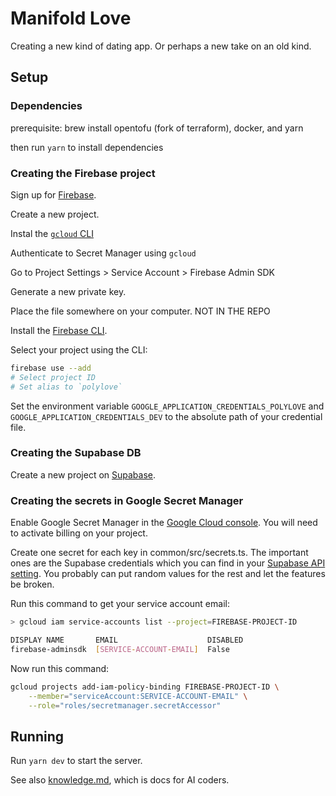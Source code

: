 # Manifold Love

Creating a new kind of dating app. Or perhaps a new take on an old kind.

## Setup

### Dependencies

prerequisite: brew install opentofu (fork of terraform), docker, and yarn

then run `yarn` to install dependencies

### Creating the Firebase project

Sign up for [Firebase](https://console.firebase.google.com).

Create a new project.

Instal the [`gcloud` CLI](https://cloud.google.com/sdk/docs/install)

Authenticate to Secret Manager using `gcloud`

Go to Project Settings > Service Account > Firebase Admin SDK

Generate a new private key.

Place the file somewhere on your computer. NOT IN THE REPO

Install the [Firebase CLI](https://firebase.google.com/docs/cli).

Select your project using the CLI:

```sh
firebase use --add
# Select project ID
# Set alias to `polylove`
```

Set the environment variable `GOOGLE_APPLICATION_CREDENTIALS_POLYLOVE` and `GOOGLE_APPLICATION_CREDENTIALS_DEV` to the absolute path of your credential file.

### Creating the Supabase DB

Create a new project on [Supabase](https://supabase.com).

### Creating the secrets in Google Secret Manager

Enable Google Secret Manager in the [Google Cloud console](https://console.cloud.google.com/apis/api/secretmanager.googleapis.com/overview). You will need to activate billing on your project.

Create one secret for each key in common/src/secrets.ts. The important ones are the Supabase credentials which you can find in your [Supabase API setting](https://supabase.com/dashboard/project/eljzrcrvyxybkngvkcab/settings/api). You probably can put random values for the rest and let the features be broken.

Run this command to get your service account email:

```sh
> gcloud iam service-accounts list --project=FIREBASE-PROJECT-ID

DISPLAY NAME       EMAIL                    DISABLED
firebase-adminsdk  [SERVICE-ACCOUNT-EMAIL]  False
```

Now run this command:
```sh
gcloud projects add-iam-policy-binding FIREBASE-PROJECT-ID \
    --member="serviceAccount:SERVICE-ACCOUNT-EMAIL" \
    --role="roles/secretmanager.secretAccessor"
```

## Running

Run `yarn dev` to start the server.

See also [knowledge.md](knowledge.md), which is docs for AI coders.
